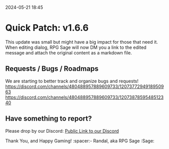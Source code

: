 2024-05-21 18:45
# Quick Patch: v1.6.6

This update was small but might have a big impact for those that need it. When editing dialog, RPG Sage will now DM you a link to the edited message and attach the original content as a markdown file.

## Requests / Bugs / Roadmaps
We are starting to better track and organize bugs and requests!
https://discord.com/channels/480488957889609733/1207377294918950963
https://discord.com/channels/480488957889609733/1207387859548512340

## Have something to report?
Please drop by our Discord: [Public Link to our Discord](<https://discord.com/invite/pfAcUMN>)

Thank You, and Happy Gaming!
:spacer:- Randal, aka RPG Sage :Sage: